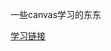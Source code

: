 一些canvas学习的东东

[学习链接](https://developer.mozilla.org/en-US/docs/Web/API/Canvas_API/Tutorial/Basic_animations)